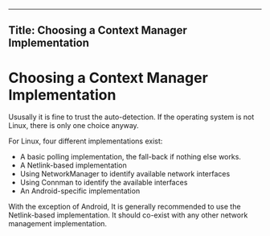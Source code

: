 -----
Title: Choosing a Context Manager Implementation
-----

# Choosing a Context Manager Implementation

Ususally it is fine to trust the auto-detection. If the operating system is not Linux,
there is only one choice anyway.

For Linux, four different implementations exist:

 - A basic polling implementation, the fall-back if nothing else works.
 - A Netlink-based implementation
 - Using NetworkManager to identify available network interfaces
 - Using Connman to identify the available interfaces
 - An Android-specific implementation
 
With the exception of Android, It is generally recommended to use the Netlink-based implementation.
It should co-exist with any other network management implementation.

